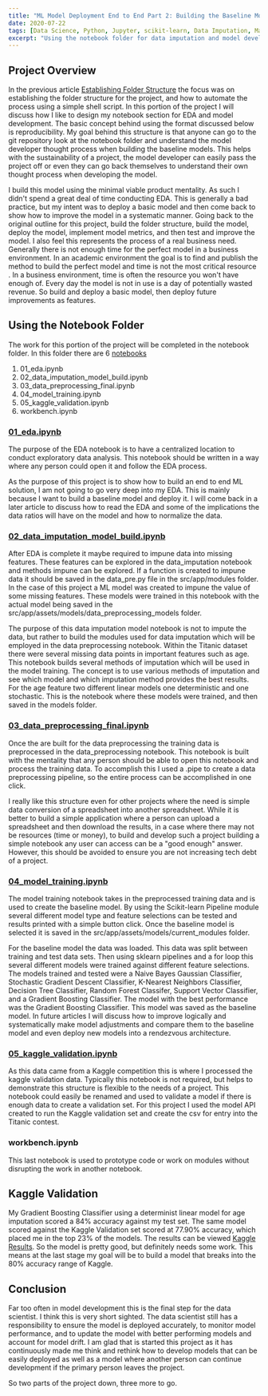 ```yaml
---
title: "ML Model Deployment End to End Part 2: Building the Baseline Model"
date: 2020-07-22
tags: [Data Science, Python, Jupyter, scikit-learn, Data Imputation, Machine Learning]
excerpt: "Using the notebook folder for data imputation and model development"
---
```


<H2>Project Overview</H2>
In the previous article <a href="https://www.descriptdata.com/e2e-model-deployment-part1/" target="_blank" rel="noopener noreferrer">Establishing Folder Structure</a> the focus was on establishing the folder structure for the project, and how to automate the process using a simple shell script.  In this portion of the project I will discuss how I like to design my notebook section for EDA and model development.  The basic concept behind using the format discussed below is reproducibility.  My goal behind this structure is that anyone can go to the git repository look at the notebook folder and understand the model developer thought process when building the baseline models.  This helps with the sustainability of a project, the model developer can easily pass the project off or even they can go back themselves to understand their own thought process when developing the model.

I build this model using the minimal viable product mentality.  As such I didn't spend a great deal of time conducting EDA.  This is generally a bad practice, but my intent was to deploy a basic model and then come back to show how to improve the model in a systematic manner.  Going back to the original outline for this project, build the folder structure, build the model, deploy the model, implement model metrics, and then test and improve the model.  I also feel this represents the process of a real business need.  Generally there is not enough time for the perfect model in a business environment.  In an academic environment the goal is to find and publish the method to build the perfect model and time is not the most critical resource .  In a business environment, time is often the resource you won't have enough of.  Every day the model is not in use is a day of potentially wasted revenue.  So build and deploy a basic model, then deploy future improvements as features.  


<H2>Using the Notebook Folder</H2>
The work for this portion of the project will be completed in the notebook folder.  In this folder there are 6 <a href="https://gitlab.com/tvanpat/e2e-titanic/-/tree/master/notebooks" target="_blank" rel="noopener noreferrer">notebooks</a>

<ol>
<li>01_eda.ipynb</li>
<li>02_data_imputation_model_build.ipynb</li>
<li>03_data_preprocessing_final.ipynb</li>
<li>04_model_training.ipynb</li>
<li>05_kaggle_validation.ipynb</li>
<li>workbench.ipynb</li>
</ol>

<H3><a href="https://gitlab.com/tvanpat/e2e-titanic/-/blob/master/notebooks/01_eda.ipynb" target="_blank" rel="noopener noreferrer">01_eda.ipynb</a></H3>
The purpose of the EDA notebook is to have a centralized location to conduct exploratory data analysis.  This notebook should be written in a way where any person could open it and follow the EDA process.  

As the purpose of this project is to show how to build an end to end ML solution, I am not going to go very deep into my EDA.  This is mainly because I want to build a baseline model and deploy it.  I will come back in a later article to discuss how to read the EDA and some of the implications the data ratios will have on the model and how to normalize the data.  

<H3><a href="https://gitlab.com/tvanpat/e2e-titanic/-/blob/master/notebooks/02_data_imputation_model_build.ipynb" target="_blank" rel="noopener noreferrer">02_data_imputation_model_build.ipynb</a></H3>
After EDA is complete it maybe required to impune data into missing features.  These features can be explored in the data_imputation notebook and methods impune can be explored.  If a function is created to impune data it should be saved in the data_pre.py file in the src/app/modules folder.  In the case of this project a ML model was created to impune the value of some missing features.  These models were trained in this notebook with the actual model being saved in the src/app/assets/models/data_preprocessing_models folder.

The purpose of this data imputation model notebook is not to impute the data, but rather to build the modules used for data imputation which will be employed in the data preprocessing notebook.  Within the Titanic dataset there were several missing data points in important features such as age.  This notebook builds several methods of imputation which will be used in the model training.  The concept is to use various methods of imputation and see which model and which imputation method provides the best results.  For the age feature two different linear models one deterministic and one stochastic.  This is the notebook where these models were trained, and then saved in the models folder.

<H3><a href="https://gitlab.com/tvanpat/e2e-titanic/-/blob/master/notebooks/03_data_preprocessing_final.ipynb" target="_blank" rel="noopener noreferrer">03_data_preprocessing_final.ipynb</a></H3>
Once the are built for the data preprocessing the training data is preprocessed in the data_preprocessing notebook.  This notebook is built with the mentality that any person should be able to open this notebook and process the training data.  To accomplish this I used a .pipe to create a data preprocessing pipeline, so the entire process can be accomplished in one click.

I really like this structure even for other projects where the need is simple data conversion of a spreadsheet into another spreadsheet.  While it is better to build a simple application where a person can upload a spreadsheet and then download the results, in a case where there may not be resources (time or money), to build and develop such a project building a simple notebook any user can access can be a "good enough" answer.  However, this should be avoided to ensure you are not increasing tech debt of a project.

<H3><a href="https://gitlab.com/tvanpat/e2e-titanic/-/blob/master/notebooks/04_model_training.ipynb" target="_blank" rel="noopener noreferrer">04_model_training.ipynb</a></H3>
The model training notebook takes in the preprocessed training data and is used to create the baseline model.  By using the Scikit-learn Pipeline module several different model type and feature selections can be tested and results printed with a simple button click.  Once the baseline model is selected it is saved in the src/app/assets/models/current_modules folder.

For the baseline model the data was loaded.  This data was split between training and test data sets.  Then using sklearn pipelines and a for loop this several different models were trained against different feature selections.  The models trained and tested were a Naive Bayes Gaussian Classifier, Stochastic Gradient Descent Classifier, K-Nearest Neighbors Classifier, Decision Tree Classifier, Random Forest Classifer, Support Vector Classifier, and a Gradient Boosting Classifier.  The model with the best performance was the Gradient Boosting Classifier.  This model was saved as the baseline model.  In future articles I will discuss how to improve logically and systematically make model adjustments and compare them to the baseline model and even deploy new models into a rendezvous architecture.

<H3><a href="https://gitlab.com/tvanpat/e2e-titanic/-/blob/master/notebooks/05_kaggle_validation.ipynb" target="_blank" rel="noopener noreferrer">05_kaggle_validation.ipynb</a></H3>
As this data came from a Kaggle competition this is where I processed the kaggle validation data.  Typically this notebook is not required, but helps to demonstrate this structure is flexible to the needs of a project.  This notebook could easily be renamed and used to validate a model if there is enough data to create a validation set.  For this project I used the model API created to run the Kaggle validation set and create the csv for entry into the Titanic contest.  

<H3>workbench.ipynb</H3>
This last notebook is used to prototype code or work on modules without disrupting the work in another notebook.

<H2>Kaggle Validation</H2>
My Gradient Boosting Classifier using a determinist linear model for age imputation scored a 84% accuracy against my test set.  The same model scored against the Kaggle Validation set scored at 77.90% accuracy, which placed me in the top 23% of the models.  The results can be viewed <a href="https://www.kaggle.com/vp7799" target="_blank" rel="noopener noreferrer">Kaggle Results</a>.  So the model is pretty good, but definitely needs some work.  This means at the last stage my goal will be to build a model that breaks into the 80% accuracy range of Kaggle.

<H2>Conclusion</H2>
Far too often in model development this is the final step for the data scientist.  I think this is very short sighted.  The data scientist still has a responsibility to ensure the model is deployed accurately, to monitor model performance, and to update the model with better performing models and account for model drift.  I am glad that is started this project as it has continuously made me think and rethink how to develop models that can be easily deployed as well as a model where another person can continue development if the primary person leaves the project.  

So two parts of the project down, three more to go.
